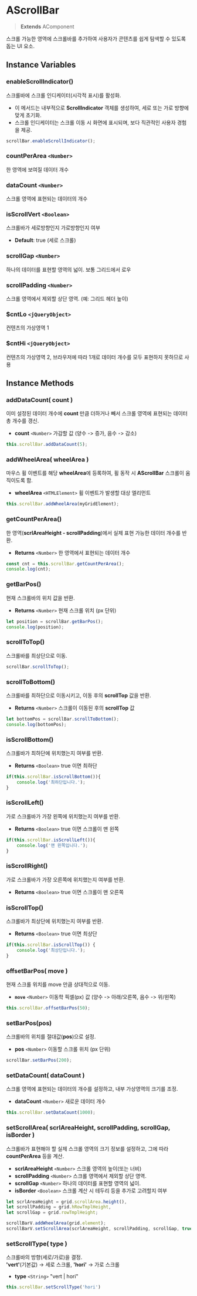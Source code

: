 # AScrollBar
> **Extends** AComponent

스크롤 가능한 영역에 스크롤바를 추가하여 사용자가 콘텐츠를 쉽게 탐색할 수 있도록 돕는 UI 요소.

## Instance Variables

### enableScrollIndicator()

스크롤바에 스크롤 인디케이터(시각적 표시)를 활성화.

-   이 메서드는 내부적으로 **ScrollIndicator** 객체를 생성하여, 세로 또는 가로 방향에 맞게 초기화.
-   스크롤 인디케이터는 스크롤 이동 시 화면에 표시되며, 보다 직관적인 사용자 경험을 제공.

```js
scrollBar.enableScrollIndicator();
```

### countPerArea `<Number>`

한 영역에 보여질 데이터 개수

### dataCount `<Number>`

스크롤 영역에 표현되는 데이터의 개수


### isScrollVert `<Boolean>`

스크롤바가 세로방향인지 가로방향인지 여부

* **Default**: true (세로 스크롤)

### scrollGap `<Number>`

하나의 데이터를 표현할 영역의 넓이. 보통 그리드에서 로우

### scrollPadding `<Number>`

스크롤 영역에서 제외할 상단 영역. (예: 그리드 헤더 높이)

### $cntLo `<jQueryObject>`

컨텐츠의 가상영역 1


### $cntHi `<jQueryObject>`

컨텐츠의 가상영역 2, 브라우저에 따라 1개로 데이터 개수를 모두 표현하지 못하므로 사용

## Instance Methods

### addDataCount( count )

이미 설정된 데이터 개수에 **count** 만큼 더하거나 빼서 스크롤 영역에 표현되는 데이터 총 개수를 갱신.

* **count**  `<Number>` 가감할 값 (양수 -> 증가, 음수 -> 감소)

```javascript
this.scrollBar.addDataCount(5);
```

### addWheelArea( wheelArea )

마우스 휠 이벤트를 해당 **wheelArea**에 등록하여, 휠 동작 시 **AScrollBar** 스크롤이 움직이도록 함.

* **wheelArea** `<HTMLElement>` 휠 이벤트가 발생할 대상 엘리먼트

```javascript
this.scrollBar.addWheelArea(myGridElement);
```

### getCountPerArea()

한 영역(**scrlAreaHeight - scrollPadding**)에서 실제 표현 가능한 데이터 개수를 반환.

* **Returns** `<Number>` 한 영역에서 표현되는 데이터 개수

```javascript
const cnt = this.scrollBar.getCountPerArea();
console.log(cnt);
```

### getBarPos()

현재 스크롤바의 위치 값을 반환.

* **Returns** `<Number>` 현재 스크롤 위치 (px 단위)

```js
let position = scrollBar.getBarPos();
console.log(position);
```

### scrollToTop()

스크롤바를 최상단으로 이동.

```js
scrollBar.scrollToTop();
```

### scrollToBottom()

스크롤바를 최하단으로 이동시키고, 이동 후의 **scrollTop** 값을 반환.

* **Returns** `<Number>` 스크롤이 이동된 후의 **scrollTop** 값

```js
let bottomPos = scrollBar.scrollToBottom();
console.log(bottomPos);
```

### isScrollBottom()

스크롤바가 최하단에 위치했는지 여부를 반환.

* **Returns** `<Boolean>` true 이면 최하단

```javascript
if(this.scrollBar.isScrollBottom()){
	console.log('최하단입니다.');
}
```

### isScrollLeft()

가로 스크롤바가 가장 왼쪽에 위치했는지 여부를 반환.

* **Returns** `<Boolean>` true 이면 스크롤이 맨 왼쪽

```javascript
if(this.scrollBar.isScrollLeft()){
	console.log('맨 왼쪽입니다.');
}
```

### isScrollRight()

가로 스크롤바가 가장 오른쪽에 위치했는지 여부를 반환.

* **Returns** `<Boolean>` true 이면 스크롤이 맨 오른쪽

### isScrollTop()

스크롤바가 최상단에 위치했는지 여부를 반환.

* **Returns** `<Boolean>` true 이면 최상단

```javascript
if(this.scrollBar.isScrollTop()) {
	console.log('최상단입니다.');
}
```


### offsetBarPos( move )

현재 스크롤 위치를 move 만큼 상대적으로 이동.

* **`move`** `<Number>` 이동학 픽셀(px) 값 (양수 -> 아래/오른쪽, 음수 -> 위/왼쪽)

```javascript
this.scrollBar.offsetBarPos(50);
```

### setBarPos(pos)
스크롤바의 위치를 절대값(**pos**)으로 설정.

* **pos** `<Number>` 이동할 스크롤 위치 (px 단위)

```js
scrollBar.setBarPos(200);
```

### setDataCount( dataCount )

스크롤 영역에 표현되는 데이터의 개수를 설정하고, 내부 가상영역의 크기를 조정.

* **dataCount** `<Number>` 새로운 데이터 개수

```javascript
this.scrollBar.setDataCount(1000);
```

### setScrollArea( scrlAreaHeight, scrollPadding, scrollGap, isBorder )

스크롤바가 표현해야 할  실제 스크롤 영역의 크기 정보를 설정하고, 그에 따라 **countPerArea** 등을 계산.

* **scrlAreaHeight** `<Number>` 스크롤 영역의 높이(또는 너비)
* **scrollPadding** `<Number>` 스크롤 영역에서 제외할 상단 영역.
* **scrollGap** `<Number>` 하나의 데이터를 표현할 영역의 넓이.
* **isBorder** `<Boolean>` 스크롤 계산 시 테두리 등을 추가로 고려할지 여부

```js
let scrlAreaHeight = grid.scrollArea.height(),
let scrollPadding = grid.hRowTmplHeight,
let scrollGap = grid.rowTmplHeight;

scrollBarV.addWheelArea(grid.element);
scrollBarV.setScrollArea(scrlAreaHeight, scrollPadding, scrollGap, true);
```

### setScrollType( type )

스크롤바의 방향(세로/가로)을 결정.<br />
**'vert'**(기본값) -> 세로 스크롤, **'hori'** -> 가로 스크롤

* **type** `<String>`  "vert | hori"

```js
this.scrollBar.setScrollType('hori')
```
